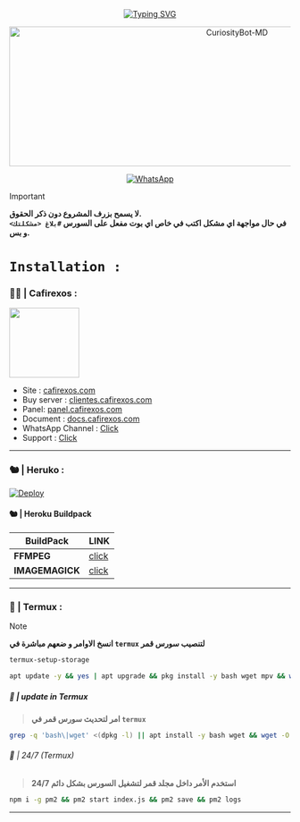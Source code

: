 <div align="center">
<a href="https://git.io/typing-svg"><img src="https://readme-typing-svg.demolab.com?font=Ribeye&weight=300&size=37&duration=3000&pause=100&color=978e9e&background=601D6E00&center=true&vCenter=true&repeat=true&random=FALSO&width=660&height=90&lines=Moon+V1.0.0" alt="Typing SVG"/></a>
</div>

<p align="center">
<img src="https://telegra.ph/file/45df7a47294339b17751f.png" alt="CuriosityBot-MD" width="800" height="250" />
</p>

<p align="center">
<a href="https://whatsapp.com/channel/0029VaUpcIqJuyA4hiyNYR1K"><img alt="WhatsApp" src="https://img.shields.io/badge/WhatsApp_Channel-25D366?style=for-the-badge&logo=whatsapp&logoColor=white"/></a>
</p>

> [!IMPORTANT]
> **لا يسمح بزرف المشروع دون ذكر الحقوق.** <br>
> **في حال مواجهة اي مشكل اكتب في خاص اي بوت مفعل على السورس `#بلاغ <مشكلتك>` و بس.**

# `Installation :`

### 🐦‍🔥 | Cafirexos :
<a href="https://cafirexos.com"><img src="https://cdn.cafirexos.com/logos%2Flogo_cfros_2000x2000.png" height="125px"></a>
- Site : [cafirexos.com](https://cafirexos.com)
- Buy server : [clientes.cafirexos.com](https://clientes.cafirexos.com?ref=vWPgcW58V3)
- Panel: [panel.cafirexos.com](https://panel.cafirexos.com)
- Document : [docs.cafirexos.com](https://docs.cafirexos.com)
- WhatsApp Channel : [Click](https://cafirexos.com/whatsapp)
- Support : [Click](https://cafirexos.com/comunidad)
***
### 🐿️ | Heruko :
[![Deploy](https://www.herokucdn.com/deploy/button.svg)](https://heroku.com/deploy?template=https://github.com/Hyodu/Moon)

#### 🐿️ | Heroku Buildpack
| BuildPack | LINK |
|--------|--------|
| **FFMPEG** |[click](https://github.com/jonathanong/heroku-buildpack-ffmpeg-latest) |
| **IMAGEMAGICK** | [click](https://github.com/DuckyTeam/heroku-buildpack-imagemagick) |
***
### 🪽 | Termux : 
> [!NOTE]
> **انسخ الاوامر و ضعهم مباشرة في `termux` لتنصيب سورس قمر**
<p align="left">
 
```bash
termux-setup-storage
```
```bash
apt update -y && yes | apt upgrade && pkg install -y bash wget mpv && wget -O - https://raw.githubusercontent.com/Hyodu/Moon/master/yartex.sh | bash
```

##### 🪽 | update in Termux
> **امر لتحديث سورس قمر في `termux`**
```bash
grep -q 'bash\|wget' <(dpkg -l) || apt install -y bash wget && wget -O - https://raw.githubusercontent.com/Hyodu/Moon/master/update.sh | bash
```

###### 🪽 | 24/7 (Termux)
> **استخدم الأمر داخل مجلد قمر لتشغيل السورس بشكل دائم 24/7**
```bash
npm i -g pm2 && pm2 start index.js && pm2 save && pm2 logs
```
***

